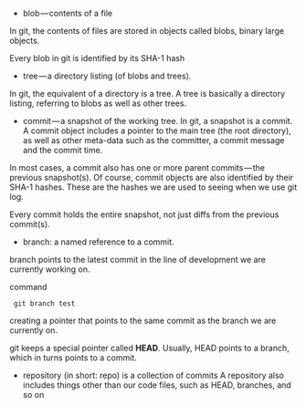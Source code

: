 - blob — contents of a file

In git, the contents of files are stored in objects called blobs, binary large objects.

Every blob in git is identified by its SHA-1 hash

- tree — a directory listing (of blobs and trees).

In git, the equivalent of a directory is a tree. A tree is basically a directory listing, referring to blobs as well as other trees.


- commit — a snapshot of the working tree.
In git, a snapshot is a commit. A commit object includes a pointer to the main tree (the root directory), as well as other meta-data such as the committer, a commit message and the commit time.

In most cases, a commit also has one or more parent commits — the previous snapshot(s). Of course, commit objects are also identified by their SHA-1 hashes. These are the hashes we are used to seeing when we use git log.

Every commit holds the entire snapshot, not just diffs from the previous commit(s).

- branch: a named reference to a commit.

branch points to the latest commit in the line of development we are currently working on.

command
```
 git branch test
```
creating a pointer that points to the same commit as the branch we are currently on.

git keeps a special pointer called **HEAD**. Usually, HEAD points to a branch, which in turns points to a commit. 

- repository (in short: repo) is a collection of commits
A repository also includes things other than our code files, such as HEAD, branches, and so on
